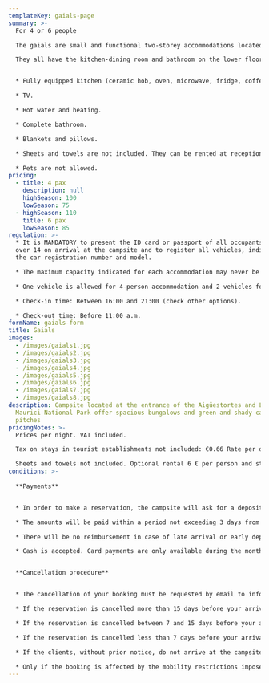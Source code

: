 ```yaml
---
templateKey: gaials-page
summary: >-
  For 4 or 6 people

  The gaials are small and functional two-storey accommodations located in the upper part of the main building of the campsite. They are not at street level, but have a furnished terrace which is only shared with other gaials and each gaial has its own table and chairs.

  They all have the kitchen-dining room and bathroom on the lower floor and the layout of the rooms varies according to the gaial. The rooms are attic rooms; the four person gaials have two rooms and the six person ones have three.


  * Fully equipped kitchen (ceramic hob, oven, microwave, fridge, coffee maker, kitchenware, crockery...). Cuina equipada (placa vitroceràmica, forn, microones, nevera, cafetera, parament, vaixella...)

  * TV.

  * Hot water and heating.

  * Complete bathroom.

  * Blankets and pillows.              

  * Sheets and towels are not included. They can be rented at reception.

  * Pets are not allowed.
pricing:
  - title: 4 pax
    description: null
    highSeason: 100
    lowSeason: 75
  - highSeason: 110
    title: 6 pax
    lowSeason: 85
regulation: >-
  * It is MANDATORY to present the ID card or passport of all occupants aged
  over 14 on arrival at the campsite and to register all vehicles, indicating
  the car registration number and model.

  * The maximum capacity indicated for each accommodation may never be exceeded without authorisation.

  * One vehicle is allowed for 4-person accommodation and 2 vehicles for 6-person accommodation are included in the price. Any additional vehicle must be registered and paid for in accordance with the current rates.

  * Check-in time: Between 16:00 and 21:00 (check other options).

  * Check-out time: Before 11:00 a.m.
formName: gaials-form
title: Gaials
images:
  - /images/gaials1.jpg
  - /images/gaials2.jpg
  - /images/gaials3.jpg
  - /images/gaials4.jpg
  - /images/gaials5.jpg
  - /images/gaials6.jpg
  - /images/gaials7.jpg
  - /images/gaials8.jpg
description: Campsite located at the entrance of the Aigüestortes and Lake Sant
  Maurici National Park offer spacious bungalows and green and shady camping
  pitches
pricingNotes: >-
  Prices per night. VAT included.

  Tax on stays in tourist establishments not included: €0.66 Rate per day per person aged over 16, with a maximum of 7 days.

  Sheets and towels not included. Optional rental 6 € per person and stay.
conditions: >-
  
  **Payments** 


  * In order to make a reservation, the campsite will ask for a deposit which, depending on the season, can be up to 40% of the total cost of the stay.

  * The amounts will be paid within a period not exceeding 3 days from the date of the request and will be made by transfer to the account that will be communicated at the time of formalising the reservation. The remaining amount will be settled on arrival at the campsite.

  * There will be no reimbursement in case of late arrival or early departure.

  * Cash is accepted. Card payments are only available during the months of July and August. There is also the possibility of making a bank transfer.


  **Cancellation procedure**


  * The cancellation of your booking must be requested by email to info@campinglamola.com

  * If the reservation is cancelled more than 15 days before your arrival, 90% of the deposit is refunded.

  * If the reservation is cancelled between 7 and 15 days before your arrival, 50% of the deposit is refunded.

  * If the reservation is cancelled less than 7 days before your arrival, no refund will be made.

  * If the clients, without prior notice, do not arrive at the campsite before 21.00 h on the day of arrival, the booking will be considered cancelled.

  * Only if the booking is affected by the mobility restrictions imposed by the Government in relation to Covid-19, 100% of the deposit will be refunded.
---
```

